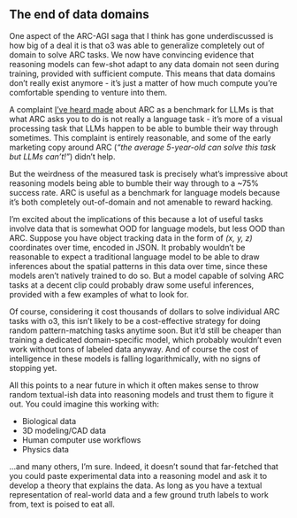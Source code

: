 ## **The end of data domains**

One aspect of the ARC-AGI saga that I think has gone underdiscussed is how big of a deal it is that o3 was able to generalize completely out of domain to solve ARC tasks. We now have convincing evidence that reasoning models can few-shot adapt to any data domain not seen during training, provided with sufficient compute. This means that data domains don’t really exist anymore \- it’s just a matter of how much compute you’re comfortable spending to venture into them.

A complaint [I’ve heard made](https://nonint.com/2024/12/22/beating-arc-the-hard-way/) about ARC as a benchmark for LLMs is that what ARC asks you to do is not really a language task \- it’s more of a visual processing task that LLMs happen to be able to bumble their way through sometimes. This complaint is entirely reasonable, and some of the early marketing copy around ARC (*“the average 5-year-old can solve this task but LLMs can’t\!”*) didn’t help.

But the weirdness of the measured task is precisely what’s impressive about reasoning models being able to bumble their way through to a \~75% success rate. ARC is useful as a benchmark for language models because it’s both completely out-of-domain and not amenable to reward hacking.

I’m excited about the implications of this because a lot of useful tasks involve data that is somewhat OOD for language models, but less OOD than ARC. Suppose you have object tracking data in the form of *(x, y, z)* coordinates over time, encoded in JSON. It probably wouldn’t be reasonable to expect a traditional language model to be able to draw inferences about the spatial patterns in this data over time, since these models aren’t natively trained to do so. But a model capable of solving ARC tasks at a decent clip could probably draw some useful inferences, provided with a few examples of what to look for.

Of course, considering it cost thousands of dollars to solve individual ARC tasks with o3, this isn’t likely to be a cost-effective strategy for doing random pattern-matching tasks anytime soon. But it’d still be cheaper than training a dedicated domain-specific model, which probably wouldn’t even work without tons of labeled data anyway. And of course the cost of intelligence in these models is falling logarithmically, with no signs of stopping yet.

All this points to a near future in which it often makes sense to throw random textual-ish data into reasoning models and trust them to figure it out. You could imagine this working with:

- Biological data  
- 3D modeling/CAD data  
- Human computer use workflows  
- Physics data

...and many others, I’m sure. Indeed, it doesn’t sound that far-fetched that you could paste experimental data into a reasoning model and ask it to develop a theory that explains the data. As long as you have a textual representation of real-world data and a few ground truth labels to work from, text is poised to eat all.